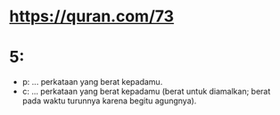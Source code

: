 # https://quran.com/73

# 5:
* p: ... perkataan yang berat kepadamu.
* c: ... perkataan yang berat kepadamu (berat untuk diamalkan; berat pada waktu turunnya karena begitu agungnya).
